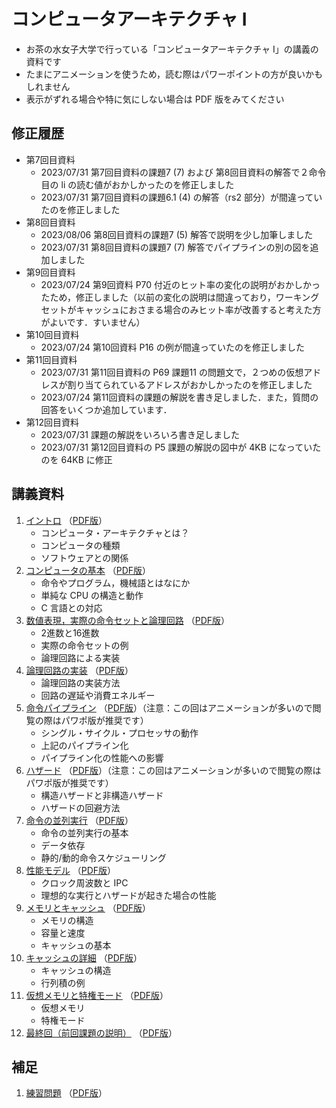 # コンピュータアーキテクチャ I

* お茶の水女子大学で行っている「コンピュータアーキテクチャ I」の講義の資料です
* たまにアニメーションを使うため，読む際はパワーポイントの方が良いかもしれません
* 表示がずれる場合や特に気にしない場合は PDF 版をみてください

## 修正履歴

* 第7回目資料
    * 2023/07/31 第7回目資料の課題7 (7) および 第8回目資料の解答で２命令目の li の読む値がおかしかったのを修正しました
    * 2023/07/31 第7回目資料の課題6.1 (4) の解答（rs2 部分）が間違っていたのを修正しました
* 第8回目資料
    * 2023/08/06 第8回目資料の課題7 (5) 解答で説明を少し加筆しました
    * 2023/07/31 第8回目資料の課題7 (7) 解答でパイプラインの別の図を追加しました
* 第9回目資料
    * 2023/07/24 第9回資料 P70 付近のヒット率の変化の説明がおかしかったため，修正しました（以前の変化の説明は間違っており，ワーキングセットがキャッシュにおさまる場合のみヒット率が改善すると考えた方がよいです．すいません）
* 第10回目資料
    * 2023/07/24 第10回資料 P16 の例が間違っていたのを修正しました
* 第11回目資料
    * 2023/07/31 第11回目資料の P69 課題11 の問題文で，２つめの仮想アドレスが割り当てられているアドレスがおかしかったのを修正しました
    * 2023/07/24 第11回資料の課題の解説を書き足しました．また，質問の回答をいくつか追加しています． 
* 第12回目資料
    * 2023/07/31 課題の解説をいろいろ書き足しました
    * 2023/07/31 第12回目資料の P5 課題の解説の図中が 4KB になっていたのを 64KB に修正



## 講義資料

1. [イントロ](./cai-shioya-01.pptx?raw=true) （[PDF版](./cai-shioya-01.pdf)）
    * コンピュータ・アーキテクチャとは？
    * コンピュータの種類
    * ソフトウェアとの関係
2. [コンピュータの基本](./cai-shioya-02.pptx?raw=true) （[PDF版](./cai-shioya-02.pdf)）
    * 命令やプログラム，機械語とはなにか
    * 単純な CPU の構造と動作
    * C 言語との対応
3. [数値表現，実際の命令セットと論理回路](./cai-shioya-03.pptx?raw=true) （[PDF版](./cai-shioya-03.pdf)）
    * 2進数と16進数
    * 実際の命令セットの例
    * 論理回路による実装
4. [論理回路の実装](./cai-shioya-04.pptx?raw=true) （[PDF版](./cai-shioya-04.pdf)）
    * 論理回路の実装方法
    * 回路の遅延や消費エネルギー
5. [命令パイプライン](./cai-shioya-05.pptx?raw=true) （[PDF版](./cai-shioya-05.pdf)）（注意：この回はアニメーションが多いので閲覧の際はパワポ版が推奨です）
    * シングル・サイクル・プロセッサの動作
    * 上記のパイプライン化
    * パイプライン化の性能への影響
6. [ハザード](./cai-shioya-06.pptx?raw=true) （[PDF版](./cai-shioya-06.pdf)）（注意：この回はアニメーションが多いので閲覧の際はパワポ版が推奨です）
    * 構造ハザードと非構造ハザード
    * ハザードの回避方法
7. [命令の並列実行](./cai-shioya-07.pptx?raw=true) （[PDF版](./cai-shioya-07.pdf)）
    * 命令の並列実行の基本
    * データ依存
    * 静的/動的命令スケジューリング
8. [性能モデル](./cai-shioya-08.pptx?raw=true) （[PDF版](./cai-shioya-08.pdf)）
    * クロック周波数と IPC 
    * 理想的な実行とハザードが起きた場合の性能
9. [メモリとキャッシュ](./cai-shioya-09.pptx?raw=true) （[PDF版](./cai-shioya-09.pdf)）
    * メモリの構造
    * 容量と速度
    * キャッシュの基本
10. [キャッシュの詳細](./cai-shioya-10.pptx?raw=true) （[PDF版](./cai-shioya-10.pdf)）
    * キャッシュの構造
    * 行列積の例
11. [仮想メモリと特権モード](./cai-shioya-11.pptx?raw=true) （[PDF版](./cai-shioya-11.pdf)）
    * 仮想メモリ
    * 特権モード
12. [最終回（前回課題の説明）](./cai-shioya-12.pptx?raw=true) （[PDF版](./cai-shioya-12.pdf)）

## 補足
1. [練習問題](./cai-shioya-exercises.pptx?raw=true) （[PDF版](./cai-shioya-exercises.pdf)）

